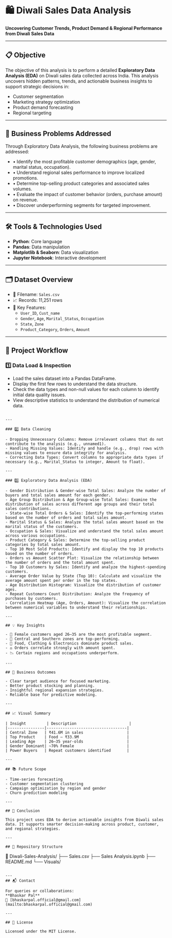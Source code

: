 # 🛍️ Diwali Sales Data Analysis

**Uncovering Customer Trends, Product Demand & Regional Performance from Diwali Sales Data**

---

## 📋 Objective

The objective of this analysis is to perform a detailed **Exploratory Data Analysis (EDA)** on Diwali sales data collected across India. This analysis uncovers hidden patterns, trends, and actionable business insights to support strategic decisions in:

- Customer segmentation
- Marketing strategy optimization
- Product demand forecasting
- Regional targeting

---

## 🧩 Business Problems Addressed

Through Exploratory Data Analysis, the following business problems are addressed:

- • Identify the most profitable customer demographics (age, gender, marital status, occupation).
- • Understand regional sales performance to improve localized promotions.
- • Determine top-selling product categories and associated sales volumes.
- • Evaluate the impact of customer behavior (orders, purchase amount) on revenue.
- • Discover underperforming segments for targeted improvement.

---

## 🛠️ Tools & Technologies Used

- **Python**: Core language
- **Pandas**: Data manipulation
- **Matplotlib & Seaborn**: Data visualization
- **Jupyter Notebook**: Interactive development

---

## 🗂️ Dataset Overview

- 📄 Filename: `Sales.csv`
- 📈 Records: 11,251 rows
- 🔢 Key Features:
  - `User_ID`, `Cust_name`
  - `Gender`, `Age`, `Marital_Status`, `Occupation`
  - `State`, `Zone`
  - `Product_Category`, `Orders`, `Amount`

---

## 🔄 Project Workflow

### 1️⃣ Data Load & Inspection

- Load the sales dataset into a Pandas DataFrame.
- Display the first few rows to understand the data structure.
- Check the data types and non-null values for each column to identify initial data quality issues.
- View descriptive statistics to understand the distribution of numerical data.

```

---

### 2️⃣ Data Cleaning

- Dropping Unnecessary Columns: Remove irrelevant columns that do not contribute to the analysis (e.g., unnamed1).
- Handling Missing Values: Identify and handle (e.g., drop) rows with missing values to ensure data integrity for analysis.
- Correcting Data Types: Convert columns to appropriate data types if necessary (e.g., Marital_Status to integer, Amount to float).

---

### 3️⃣ Exploratory Data Analysis (EDA)

- Gender Distribution & Gender-wise Total Sales: Analyze the number of buyers and total sales amount for each gender.
- Age Group Distribution & Age Group-wise Total Sales: Examine the distribution of sales across different age groups and their total sales contributions.
- State-wise Total Orders & Sales: Identify the top-performing states based on the number of orders and total sales amount.
- Marital Status & Sales: Analyze the total sales amount based on the marital status of the customers.
- Occupation & Sales: Visualize and understand the total sales amount across various occupations.
- Product Category & Sales: Determine the top-selling product categories by total sales amount.
- Top 10 Most Sold Products: Identify and display the top 10 products based on the number of orders.
- Orders vs Amount Scatter Plot: Visualize the relationship between the number of orders and the total amount spent.
- Top 10 Customers by Sales: Identify and analyze the highest-spending customers.
- Average Order Value by State (Top 10): Calculate and visualize the average amount spent per order in the top states.
- Age Distribution Histogram: Visualize the distribution of customer ages.
- Repeat Customers Count Distribution: Analyze the frequency of purchases by customers.
- Correlation Heatmap (Age, Orders, Amount): Visualize the correlation between numerical variables to understand their relationships.

---

## 💡 Key Insights

- 🎯 Female customers aged 26–35 are the most profitable segment.
- 🥇 Central and Southern zones are top-performing.
- 🛒 Food, Clothing & Electronics dominate product sales.
- ⚖️ Orders correlate strongly with amount spent.
- 📉 Certain regions and occupations underperform.

---

## 🧾 Business Outcomes

- Clear target audience for focused marketing.
- Better product stocking and planning.
- Insightful regional expansion strategies.
- Reliable base for predictive modeling.

---

## 📈 Visual Summary

| Insight         | Description                       |
|----------------|-----------------------------------|
| Central Zone   | ₹41.6M in sales                   |
| Top Product    | Food – ₹33.9M                     |
| Leading Age    | 26–35 year-olds                   |
| Gender Dominant| ~70% Female                       |
| Power Buyers   | Repeat customers identified       |

---

## 📚 Future Scope

- Time-series forecasting
- Customer segmentation clustering
- Campaign optimization by region and gender
- Churn prediction modeling

---

## 🏁 Conclusion

This project uses EDA to derive actionable insights from Diwali sales data. It supports smarter decision-making across product, customer, and regional strategies.

---

## 📂 Repository Structure

```
📁 Diwali-Sales-Analysis/
├── Sales.csv
├── Sales Analysis.ipynb
├── README.md
└── Visuals/
```

---
## 📬 Contact

For queries or collaborations:
**Bhaskar Pal**
📧 [bhaskarpal.official@gmail.com](mailto:bhaskarpal.official@gmail.com)

---

## 📜 License

Licensed under the MIT License.
